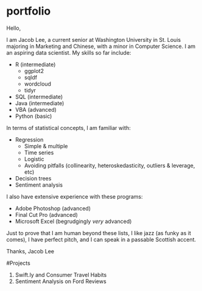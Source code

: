 # portfolio

Hello,

I am Jacob Lee, a current senior at Washington University in St. Louis majoring in Marketing and Chinese, with a minor in Computer Science. I am an aspiring data scientist. My skills so far include:

* R (intermediate)
  * ggplot2
  * sqldf
  * wordcloud
  * tidyr
* SQL (intermediate)
* Java (intermediate)
* VBA (advanced)
* Python (basic)

In terms of statistical concepts, I am familiar with:

* Regression
  * Simple & multiple
  * Time series
  * Logistic
  * Avoiding pitfalls (collinearity, heteroskedasticity, outliers & leverage, etc)
* Decision trees
* Sentiment analysis

I also have extensive experience with these programs:

* Adobe Photoshop (advanced)
* Final Cut Pro (advanced)
* Microsoft Excel (begrudgingly *very* advanced)

Just to prove that I am human beyond these lists, I like jazz (as funky as it comes), I have perfect pitch, and I can speak in a passable Scottish accent.

Thanks,
Jacob Lee

#Projects
1. Swift.ly and Consumer Travel Habits
2. Sentiment Analysis on Ford Reviews
